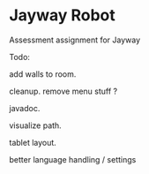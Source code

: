Jayway Robot
============

Assessment assignment for Jayway

Todo:

add walls to room.

cleanup. remove menu stuff ?

javadoc.

visualize path.

tablet layout.

better language handling / settings